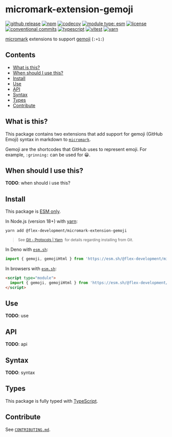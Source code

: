 # micromark-extension-gemoji

[![github release](https://img.shields.io/github/v/release/flex-development/micromark-extension-gemoji.svg?include_prereleases&sort=semver)](https://github.com/flex-development/micromark-extension-gemoji/releases/latest)
[![npm](https://img.shields.io/npm/v/@flex-development/micromark-extension-gemoji.svg)](https://npmjs.com/package/@flex-development/micromark-extension-gemoji)
[![codecov](https://codecov.io/gh/flex-development/micromark-extension-gemoji/graph/badge.svg?token=PSNBFdLspQ)](https://codecov.io/gh/flex-development/micromark-extension-gemoji)
[![module type: esm](https://img.shields.io/badge/module%20type-esm-brightgreen)](https://github.com/voxpelli/badges-cjs-esm)
[![license](https://img.shields.io/github/license/flex-development/micromark-extension-gemoji.svg)](LICENSE.md)
[![conventional commits](https://img.shields.io/badge/-conventional%20commits-fe5196?logo=conventional-commits&logoColor=ffffff)](https://conventionalcommits.org/)
[![typescript](https://img.shields.io/badge/-typescript-3178c6?logo=typescript&logoColor=ffffff)](https://typescriptlang.org/)
[![vitest](https://img.shields.io/badge/-vitest-6e9f18?style=flat&logo=vitest&logoColor=ffffff)](https://vitest.dev/)
[![yarn](https://img.shields.io/badge/-yarn-2c8ebb?style=flat&logo=yarn&logoColor=ffffff)](https://yarnpkg.com/)

[micromark][micromark] extensions to support [gemoji][gemoji] (`:+1:`)

## Contents

- [What is this?](#what-is-this)
- [When should I use this?](#when-should-i-use-this)
- [Install](#install)
- [Use](#use)
- [API](#api)
- [Syntax](#syntax)
- [Types](#types)
- [Contribute](#contribute)

## What is this?

This package contains two extensions that add support for gemoji (GitHub Emoji) syntax in markdown to
[`micromark`][micromark].

Gemoji are the shortcodes that GitHub uses to represent emoji. For example, `:grinning:` can be used for 😀.

## When should I use this?

**TODO**: when should i use this?

## Install

This package is [ESM only][esm].

In Node.js (version 18+) with [yarn][yarn]:

```sh
yarn add @flex-development/micromark-extension-gemoji
```

<blockquote>
  <small>
    See <a href='https://yarnpkg.com/protocol/git'>Git - Protocols | Yarn</a>
    &nbsp;for details regarding installing from Git.
  </small>
</blockquote>

In Deno with [`esm.sh`][esmsh]:

```ts
import { gemoji, gemojiHtml } from 'https://esm.sh/@flex-development/micromark-extension-gemoji'
```

In browsers with [`esm.sh`][esmsh]:

```html
<script type="module">
  import { gemoji, gemojiHtml } from 'https://esm.sh/@flex-development/micromark-extension-gemoji'
</script>
```

## Use

**TODO**: use

## API

**TODO**: api

## Syntax

**TODO**: syntax

## Types

This package is fully typed with [TypeScript][typescript].

## Contribute

See [`CONTRIBUTING.md`](CONTRIBUTING.md).

[esm]: https://gist.github.com/sindresorhus/a39789f98801d908bbc7ff3ecc99d99c
[esmsh]: https://esm.sh/
[gemoji]: https://github.com/wooorm/gemoji
[micromark]: https://github.com/micromark/micromark
[typescript]: https://www.typescriptlang.org
[yarn]: https://yarnpkg.com
